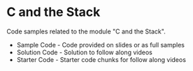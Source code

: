 # C and the Stack

Code samples related to the module "C and the Stack". 

* Sample Code - Code provided on slides or as full samples
* Solution Code - Solution to follow along videos
* Starter Code - Starter code chunks for follow along videos